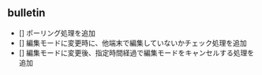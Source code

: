 ## bulletin

- [] ポーリング処理を追加
- [] 編集モードに変更時に、他端末で編集していないかチェック処理を追加
- [] 編集モードに変更後、指定時間経過で編集モードをキャンセルする処理を追加